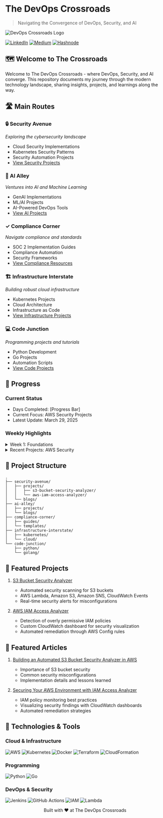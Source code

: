 # The DevOps Crossroads

> Navigating the Convergence of DevOps, Security, and AI

![DevOps Crossroads Logo](https://github.com/user-attachments/assets/ea7125aa-91cf-47bb-bd23-780ce83a6164)


[![LinkedIn](https://img.shields.io/badge/LinkedIn-Connect-blue.svg)](www.linkedin.com/in/ambeka-deshmukh)
[![Medium](https://img.shields.io/badge/Medium-Follow-black.svg)](https://medium.com/@thedevopscrossroads)
[![Hashnode](https://img.shields.io/badge/Hashnode-Follow-blue.svg)](https://thedevopscrossroads.hashnode.dev)

## 🗺️ Welcome to The Crossroads

Welcome to The DevOps Crossroads - where DevOps, Security, and AI converge. This repository documents my journey through the modern technology landscape, sharing insights, projects, and learnings along the way.

## 🛣️ Main Routes

### 🔒 Security Avenue
*Exploring the cybersecurity landscape*
- Cloud Security Implementations
- Kubernetes Security Patterns
- Security Automation Projects
- [View Security Projects](./security-avenue/)

### 🤖 AI Alley
*Ventures into AI and Machine Learning*
- GenAI Implementations
- ML/AI Projects
- AI-Powered DevOps Tools
- [View AI Projects](./ai-alley/)

### ✓ Compliance Corner
*Navigate compliance and standards*
- SOC 2 Implementation Guides
- Compliance Automation
- Security Frameworks
- [View Compliance Resources](./compliance-corner/)

### 🏗️ Infrastructure Interstate
*Building robust cloud infrastructure*
- Kubernetes Projects
- Cloud Architecture
- Infrastructure as Code
- [View Infrastructure Projects](./infrastructure-interstate/)

### 💻 Code Junction
*Programming projects and tutorials*
- Python Development
- Go Projects
- Automation Scripts
- [View Code Projects](./code-junction/)

## 📅 Progress

### Current Status
- Days Completed: [Progress Bar]
- Current Focus: AWS Security Projects
- Latest Update: March 29, 2025

### Weekly Highlights
<details>
<summary>Week 1: Foundations</summary>

- [Day 1: Introduction to DevOps: Bridging Development and Operations](./blogs/day1.md)
- [Day 2: Getting Started with AWS IAM Policies](./blogs/day2.md)
- [Day 3: AWS IAM Basics Project](./projects/day3/)
- More...
</details>

<details>
<summary>Recent Projects: AWS Security</summary>

- [S3 Bucket Security Analyzer](./security-avenue/s3-bucket-security-analyzer/) - Automated tool to scan S3 buckets for security misconfigurations
- [AWS IAM Access Analyzer](./security-avenue/aws-iam-access-analyzer/) - Solution for detecting overly permissive IAM policies with visualization
</details>

## 🎯 Project Structure

```
.
├── security-avenue/
│   ├── projects/
│   │   ├── s3-bucket-security-analyzer/
│   │   └── aws-iam-access-analyzer/
│   └── blogs/
├── ai-alley/
│   ├── projects/
│   └── blogs/
├── compliance-corner/
│   ├── guides/
│   └── templates/
├── infrastructure-interstate/
│   ├── kubernetes/
│   └── cloud/
└── code-junction/
    ├── python/
    └── golang/
```

## 🚀 Featured Projects

1. [S3 Bucket Security Analyzer](./security-avenue/s3-bucket-security-analyzer/)
   - Automated security scanning for S3 buckets
   - AWS Lambda, Amazon S3, Amazon SNS, CloudWatch Events
   - Real-time security alerts for misconfigurations

2. [AWS IAM Access Analyzer](./security-avenue/aws-iam-access-analyzer/)
   - Detection of overly permissive IAM policies
   - Custom CloudWatch dashboard for security visualization
   - Automated remediation through AWS Config rules

## 📖 Featured Articles

1. [Building an Automated S3 Bucket Security Analyzer in AWS](./security-avenue/blogs/s3-security-analyzer.md)
   - Importance of S3 bucket security
   - Common security misconfigurations
   - Implementation details and lessons learned

2. [Securing Your AWS Environment with IAM Access Analyzer](./security-avenue/blogs/iam-access-analyzer.md)
   - IAM policy monitoring best practices
   - Visualizing security findings with CloudWatch dashboards
   - Automated remediation strategies


## 🔧 Technologies & Tools

### Cloud & Infrastructure
![AWS](https://img.shields.io/badge/AWS-232F3E?style=flat&logo=amazon-aws&logoColor=white)
![Kubernetes](https://img.shields.io/badge/Kubernetes-326CE5?style=flat&logo=kubernetes&logoColor=white)
![Docker](https://img.shields.io/badge/Docker-2496ED?style=flat&logo=docker&logoColor=white)
![Terraform](https://img.shields.io/badge/Terraform-7B42BC?style=flat&logo=terraform&logoColor=white)
![CloudFormation](https://img.shields.io/badge/CloudFormation-FF9900?style=flat&logo=amazon-aws&logoColor=white)

### Programming
![Python](https://img.shields.io/badge/Python-3776AB?style=flat&logo=python&logoColor=white)
![Go](https://img.shields.io/badge/Go-00ADD8?style=flat&logo=go&logoColor=white)

### DevOps & Security
![Jenkins](https://img.shields.io/badge/Jenkins-D24939?style=flat&logo=jenkins&logoColor=white)
![GitHub Actions](https://img.shields.io/badge/GitHub_Actions-2088FF?style=flat&logo=github-actions&logoColor=white)
![IAM](https://img.shields.io/badge/IAM-FF9900?style=flat&logo=amazon-aws&logoColor=white)
![Lambda](https://img.shields.io/badge/Lambda-FF9900?style=flat&logo=amazon-aws&logoColor=white)



<p align="center">Built with ❤️ at The DevOps Crossroads</p>
